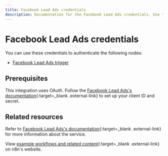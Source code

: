 ```yaml
---
title: Facebook Lead Ads credentials
description: Documentation for the Facebook Lead Ads credentials. Use these credentials to authenticate Facebook Lead Ads in n8n, a workflow automation platform.
---
```


# Facebook Lead Ads credentials

You can use these credentials to authenticate the following nodes:

* [Facebook Lead Ads trigger](/integrations/builtin/trigger-nodes/n8n-nodes-base.facebookleadadstrigger/)

## Prerequisites

This integration uses OAuth. Follow the [Facebook Lead Ads's documentation](https://developers.facebook.com/docs/marketing-api/guides/lead-ads/){:target=_blank .external-link} to set up your client ID and secret.

## Related resources

Refer to [Facebook Lead Ads's documentation](https://developers.facebook.com/docs/marketing-api/guides/lead-ads/){:target=_blank .external-link} for more information about the service.

View [example workflows and related content](https://n8n.io/integrations/facebook-lead-ads-trigger/){:target=_blank .external-link} on n8n's website.


